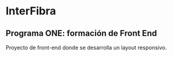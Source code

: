 # InterFibra
## Programa ONE: formación de Front End

Proyecto de front-end donde se desarrolla un layout responsivo.
